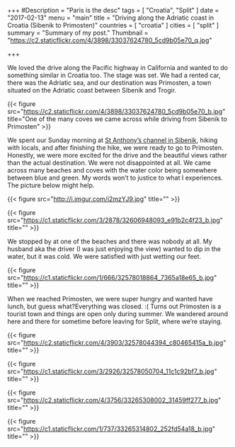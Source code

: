 +++
#Description = "Paris is the desc"
tags = [ "Croatia", "Split" ]
date = "2017-02-13"
menu = "main"
title = "Driving along the Adriatic coast in Croatia (Sibenik to Primosten)"
countries = [ "croatia" ]
cities = [ "split" ]
summary = "Summary of my post."
Thumbnail = "https://c2.staticflickr.com/4/3898/33037624780_5cd9b05e70_q.jpg"

+++

We loved the drive along the Pacific highway in California and wanted to do something similar in Croatia too. The stage was set. We had a rented car, there was the Adriatic sea, and our destination was Primosten, a town situated on the Adriatic coast between Sibenik and Trogir.

{{< figure src="https://c2.staticflickr.com/4/3898/33037624780_5cd9b05e70_b.jpg" title="One of the many coves we came across while driving from Sibenik to Primosten" >}}

We spent our Sunday morning at [St Anthony’s channel in Sibenik](http://whileshetravels.com/post/croatia/st-anthonys-channel-in-sibenik/), hiking with locals, and after finishing the hike, we were ready to go to Primosten. Honestly, we were more excited for  the drive and the beautiful views rather than the actual destination. We were not disappointed at all. We came across many beaches and coves with the water color being somewhere between blue and green. My words won’t to justice to what I experiences. The picture below might help.

{{< figure src="http://i.imgur.com/i2mzYJ9.jpg" title="" >}}

{{< figure src="https://c1.staticflickr.com/3/2878/32606948093_e91b2c4f23_b.jpg" title="" >}}


We stopped by at one of the beaches and there was nobody at all. My husband aka the driver (I was just enjoying the view) wanted to dip in the water, but it was cold. We were satisfied with just wetting our feet.

{{< figure src="https://c1.staticflickr.com/1/666/32578018864_7365a18e65_b.jpg" title="" >}}

When we reached Primosten, we were super hungry and wanted have lunch, but guess what?Everything was closed. :( Turns out Primosten is a tourist town and things are open only during summer. We wandered around here and there for sometime before leaving for Split, where we’re staying.


{{< figure src="https://c2.staticflickr.com/4/3903/32578044394_c80465415a_b.jpg" title="" >}}


{{< figure src="https://c1.staticflickr.com/3/2926/32578050704_11c1c92bf7_b.jpg" title="" >}}


{{< figure src="https://c2.staticflickr.com/4/3756/33265308002_31459ff277_b.jpg" title="" >}}


{{< figure src="https://c1.staticflickr.com/1/737/33265314802_252fd54a18_b.jpg" title="" >}}
